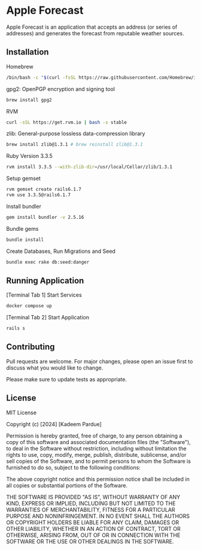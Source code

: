 # Apple Forecast

Apple Forecast is an application that accepts an address (or series of addresses) and generates the forecast from reputable weather sources.

## Installation

Homebrew
```bash
/bin/bash -c "$(curl -fsSL https://raw.githubusercontent.com/Homebrew/install/HEAD/install.sh)"
```

gpg2: OpenPGP encryption and signing tool
```bash
brew install gpg2
```

RVM
```bash
curl -sSL https://get.rvm.io | bash -s stable
```

zlib: General-purpose lossless data-compression library
```bash
brew install zlib@1.3.1 # brew reinstall zlib@1.3.1
```

Ruby Version 3.3.5
```bash
rvm install 3.3.5 --with-zlib-dir=/usr/local/Cellar/zlib/1.3.1
```

Setup gemset
```bash
rvm gemset create rails6.1.7
rvm use 3.3.5@rails6.1.7
```

Install bundler
```bash
gem install bundler -v 2.5.16
```

Bundle gems
```bash
bundle install
```

Create Databases, Run Migrations and Seed
```bash
bundle exec rake db:seed:danger
```

## Running Application

[Terminal Tab 1] Start Services
```bash
docker compose up
```

[Terminal Tab 2] Start Application
```bash
rails s
```

## Contributing

Pull requests are welcome. For major changes, please open an issue first
to discuss what you would like to change.

Please make sure to update tests as appropriate.

## License

MIT License

Copyright (c) [2024] [Kadeem Pardue]

Permission is hereby granted, free of charge, to any person obtaining a copy
of this software and associated documentation files (the "Software"), to deal
in the Software without restriction, including without limitation the rights
to use, copy, modify, merge, publish, distribute, sublicense, and/or sell
copies of the Software, and to permit persons to whom the Software is
furnished to do so, subject to the following conditions:

The above copyright notice and this permission notice shall be included in all
copies or substantial portions of the Software.

THE SOFTWARE IS PROVIDED "AS IS", WITHOUT WARRANTY OF ANY KIND, EXPRESS OR
IMPLIED, INCLUDING BUT NOT LIMITED TO THE WARRANTIES OF MERCHANTABILITY,
FITNESS FOR A PARTICULAR PURPOSE AND NONINFRINGEMENT. IN NO EVENT SHALL THE
AUTHORS OR COPYRIGHT HOLDERS BE LIABLE FOR ANY CLAIM, DAMAGES OR OTHER
LIABILITY, WHETHER IN AN ACTION OF CONTRACT, TORT OR OTHERWISE, ARISING FROM,
OUT OF OR IN CONNECTION WITH THE SOFTWARE OR THE USE OR OTHER DEALINGS IN THE
SOFTWARE.